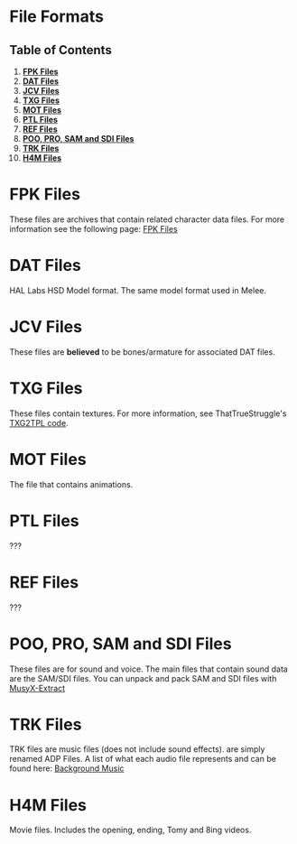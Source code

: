 # File Formats

## Table of Contents
1. **[FPK Files](#fpk-files)**
2. **[DAT Files](#dat-files)**
3. **[JCV Files](#jcv-files)**
4. **[TXG Files](#txg-files)**
5. **[MOT Files](#mot-files)**
6. **[PTL Files](#ptl-files)**
7. **[REF Files](#ref-files)**
8. **[POO, PRO, SAM and SDI Files](#poo-pro-sam-and-sdi-files)**
9. **[TRK Files](#trk-files)**
10. **[H4M Files](#h4m-files)**

# FPK Files
These files are archives that contain related character data files. For more information see the following page: [FPK Files](/docs/file_formats/fpk.md)

# DAT Files
HAL Labs HSD Model format. The same model format used in Melee.

# JCV Files
These files are **believed** to be bones/armature for associated DAT files.

# TXG Files
These files contain textures. For more information, see ThatTrueStruggle's [TXG2TPL code](https://github.com/ThatTrueStruggle/TXG2TPL).

# MOT Files
The file that contains animations.

# PTL Files
???

# REF Files
???

# POO, PRO, SAM and SDI Files
These files are for sound and voice. The main files that contain sound data are the SAM/SDI files. You can unpack and pack SAM and SDI files with [MusyX-Extract](https://github.com/Nisto/musyx-extract)

# TRK Files
TRK files are music files (does not include sound effects). are simply renamed ADP Files. A list of what each audio file represents and can be found here: [Background Music](/docs/audio/bgm.md)

# H4M Files
Movie files. Includes the opening, ending, Tomy and 8ing videos.